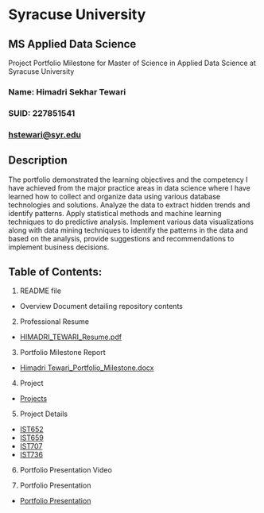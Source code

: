 # Syracuse University
## MS Applied Data Science
Project Portfolio Milestone for Master of Science in Applied Data Science at Syracuse University 
### Name: Himadri Sekhar Tewari
### SUID: 227851541
### hstewari@syr.edu
## Description
The portfolio demonstrated the learning objectives and the competency I have achieved from the major practice areas in data science where I have learned how to collect and organize data using various database technologies and solutions. Analyze the data to extract hidden trends and identify patterns. Apply statistical methods and machine learning techniques to do predictive analysis. Implement various data visualizations along with data mining techniques to identify the patterns in the data and based on the analysis, provide suggestions and recommendations to implement business decisions.
## Table of Contents:
1. README file
* Overview Document detailing repository contents
2. Professional Resume
* [HIMADRI_TEWARI_Resume.pdf](https://github.com)
3. Portfolio Milestone Report
* [Himadri Tewari_Portfolio_Milestone.docx](https://github.com)
4. Project
* [Projects](https://github.com)
5. Project Details
* [IST652](https://github.com/hstewari/Syracuse-MS-Applied-Data-Science-Portfolio/tree/master/Projects/IST652)
* [IST659](https://github.com/hstewari/Syracuse-MS-Applied-Data-Science-Portfolio/tree/master/Projects/IST659)
* [IST707](https://github.com/hstewari/Syracuse-MS-Applied-Data-Science-Portfolio/tree/master/Projects/IST707)
* [IST736](https://github.com/hstewari/Syracuse-MS-Applied-Data-Science-Portfolio/tree/master/Projects/IST736)
6. Portfolio Presentation Video

7. Portfolio Presentation
* [Portfolio Presentation](https://github.com/hstewari/Syracuse-MS-Applied-Data-Science-Portfolio/tree/master/Presentation)



